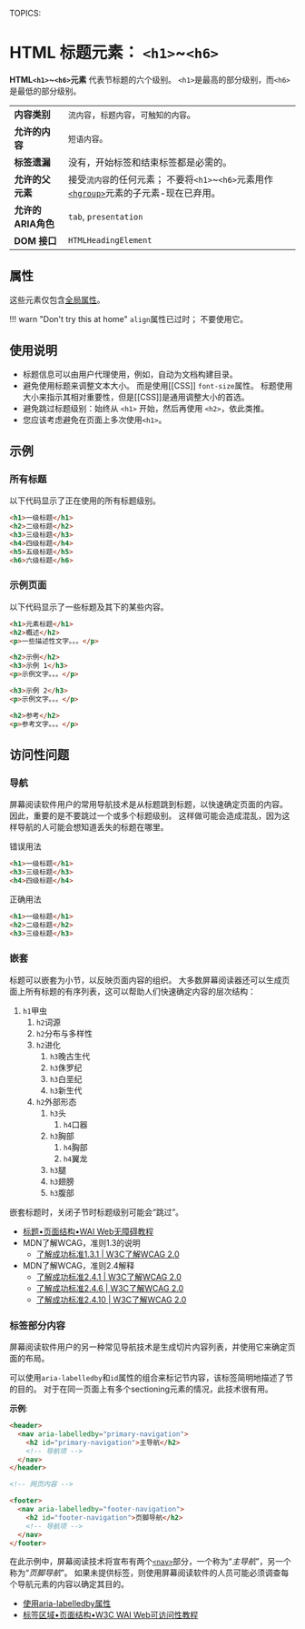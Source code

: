 TOPICS: <h1>
        <h2>
        <h3>
        <h4>
        <h5>
        <h6>

# HTML 标题元素： `<h1>`~`<h6>`

**HTML`<h1>`~`<h6>`元素** 代表节标题的六个级别。 `<h1>`是最高的部分级别，而`<h6>`是最低的部分级别。

|  |  |
| :-- | :-- |
| **内容类别** | `流内容`，`标题内容`，`可触知的内容`。 |
| **允许的内容** | `短语内容`。 |
| **标签遗漏** | 没有，开始标签和结束标签都是必需的。 |
| **允许的父元素** | 接受`流内容`的任何元素； 不要将`<h1>`~`<h6>`元素用作[`<hgroup>`](/zh-hans/webfrontend/<hgroup>)元素的子元素-现在已弃用。|
| **允许的ARIA角色** | `tab`, `presentation` |
| **DOM 接口** | `HTMLHeadingElement` |

## 属性

这些元素仅包含[全局属性](/zh-hans/webfrontend/HTML_Global_Attributes)。

!!! warn "Don't try this at home"
    `align`属性已过时； 不要使用它。

## 使用说明

- 标题信息可以由用户代理使用，例如，自动为文档构建目录。
- 避免使用标题来调整文本大小。 而是使用[[CSS]] `font-size`属性。 标题使用大小来指示其相对重要性，但是[[CSS]]是通用调整大小的首选。
- 避免跳过标题级别：始终从 `<h1>` 开始，然后再使用 `<h2>`，依此类推。
- 您应该考虑避免在页面上多次使用`<h1>`。

## 示例

### 所有标题

以下代码显示了正在使用的所有标题级别。

```html
<h1>一级标题</h1>
<h2>二级标题</h2>
<h3>三级标题</h3>
<h4>四级标题</h4>
<h5>五级标题</h5>
<h6>六级标题</h6>
```

### 示例页面

以下代码显示了一些标题及其下的某些内容。

```html
<h1>元素标题</h1>
<h2>概述</h2>
<p>一些描述性文字。。。</p>

<h2>示例</h2>
<h3>示例 1</h3>
<p>示例文字。。。</p>

<h3>示例 2</h3>
<p>示例文字。。。</p>

<h2>参考</h2>
<p>参考文字。。。</p>
```

## 访问性问题

### 导航

屏幕阅读软件用户的常用导航技术是从标题跳到标题，以快速确定页面的内容。 因此，重要的是不要跳过一个或多个标题级别。 这样做可能会造成混乱，因为这样导航的人可能会想知道丢失的标题在哪里。

错误用法

```html
<h1>一级标题</h1>
<h3>三级标题</h3>
<h4>四级标题</h4>
```

正确用法

```html
<h1>一级标题</h1>
<h2>二级标题</h2>
<h3>三级标题</h3>
```

### 嵌套

标题可以嵌套为小节，以反映页面内容的组织。 大多数屏幕阅读器还可以生成页面上所有标题的有序列表，这可以帮助人们快速确定内容的层次结构：

1. `h1`甲虫
   1. `h2`词源
   2. `h2`分布与多样性
   3. `h2`进化
      1. `h3`晚古生代
      2. `h3`侏罗纪
      3. `h3`白垩纪
      4. `h3`新生代
   4. `h2`外部形态
      1. `h3`头
         1. `h4`口器
      2. `h3`胸部
         1. `h4`胸部
         2. `h4`翼龙
      3. `h3`腿
      4. `h3`翅膀
      5. `h3`腹部

嵌套标题时，关闭子节时标题级别可能会“跳过”。

- [标题•页面结构•WAI Web无障碍教程](https://www.w3.org/WAI/tutorials/page-structure/headings/)
- MDN了解WCAG，准则1.3的说明
    - [了解成功标准1.3.1 | W3C了解WCAG 2.0](https://www.w3.org/TR/UNDERSTANDING-WCAG20/content-structure-separation-programmatic.html)
- MDN了解WCAG，准则2.4解释
    - [了解成功标准2.4.1 | W3C了解WCAG 2.0](https://www.w3.org/TR/UNDERSTANDING-WCAG20/navigation-mechanisms-skip.html)
    - [了解成功标准2.4.6 | W3C了解WCAG 2.0](https://www.w3.org/TR/UNDERSTANDING-WCAG20/navigation-mechanisms-descriptive.html)
    - [了解成功标准2.4.10 | W3C了解WCAG 2.0](https://www.w3.org/TR/UNDERSTANDING-WCAG20/navigation-mechanisms-headings.html)

### 标签部分内容

屏幕阅读软件用户的另一种常见导航技术是生成切片内容列表，并使用它来确定页面的布局。

可以使用`aria-labelledby`和`id`属性的组合来标记节内容，该标签简明地描述了节的目的。 对于在同一页面上有多个sectioning元素的情况，此技术很有用。

**示例**:

```html
<header>
  <nav aria-labelledby="primary-navigation">
    <h2 id="primary-navigation">主导航</h2>
    <!-- 导航项 -->
  </nav>
</header>

<!-- 网页内容 -->

<footer>
  <nav aria-labelledby="footer-navigation">
    <h2 id="footer-navigation">页脚导航</h2>
    <!-- 导航项 -->
  </nav>
</footer>
```

在此示例中，屏幕阅读技术将宣布有两个[`<nav>`](/zh-hans/webfrontend/<nav>)部分，一个称为“*主导航*”，另一个称为“*页脚导航*”。
如果未提供标签，则使用屏幕阅读软件的人员可能必须调查每个导航元素的内容以确定其目的。

- [使用aria-labelledby属性](https://wiki.developer.mozilla.org/en-US/docs/Web/Accessibility/ARIA/ARIA_Techniques/Using_the_aria-labelledby_attribute)
- [标签区域•页面结构•W3C WAI Web可访问性教程](https://www.w3.org/WAI/tutorials/page-structure/labels/#using-aria-labelledby)

